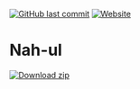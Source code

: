 [![GitHub last commit](https://img.shields.io/github/last-commit/AnxoV/Nah-ul)](https://shields.io/category/activity)
[![Website](https://img.shields.io/website?down_message=Offline&up_message=Online&url=https%3A%2F%2Fanxov.github.io%2FNah-ul%2F)](https://shields.io/category/monitoring)

# Nah-ul

<!-- BEGIN LATEST DOWNLOAD BUTTON -->
[![Download zip](https://custom-icon-badges.herokuapp.com/badge/-Download-blue?style=for-the-badge&logo=download&logoColor=white "Download zip")](https://github.com/AnxoV/Nah-ul/archive/v0.1.zip)
<!-- END LATEST DOWNLOAD BUTTON -->
